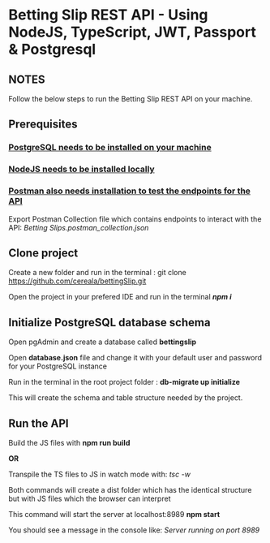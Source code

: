 # Betting Slip REST API - Using NodeJS, TypeScript, JWT, Passport & Postgresql

## NOTES 

Follow the below steps to run the Betting Slip REST API on your machine.

## Prerequisites

### [PostgreSQL needs to be installed on your machine](https://www.postgresql.org/download/)
### [NodeJS needs to be installed locally](https://nodejs.org/en/download)
### [Postman also needs installation to test the endpoints for the API](https://www.postman.com/downloads/) 
Export Postman Collection file which contains endpoints to interact with the API: *Betting Slips.postman_collection.json*

## Clone project
Create a new folder and run in the terminal : git clone https://github.com/cereala/bettingSlip.git

Open the project in your prefered IDE and run in the terminal **_npm i_**

## Initialize PostgreSQL database schema
Open pgAdmin and create a database called **bettingslip**

Open **database.json** file and change it with your default user and password for your PostgreSQL instance

Run in the terminal in the root project folder : **db-migrate up initialize**

This will create the schema and table structure needed by the project.

## Run the API
Build the JS files with **npm run build**

**OR**

Transpile the TS files to JS in watch mode with: *tsc -w*

Both commands will create a dist folder which has the identical structure but with JS files which the browser can interpret

This command will start the server at localhost:8989
**npm start**

You should see a message in the console like: *Server running on port 8989*


